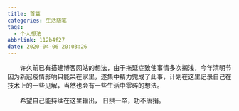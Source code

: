 ```yaml
---
title: 首篇
categories: 生活随笔
tags:
  - 个人想法
abbrlink: 112b4f27
date: 2020-04-06 20:03:26
---
```

&emsp;&emsp;许久前已有搭建博客网站的想法，由于拖延症致使事情多次搁浅，今年清明节因为新冠疫情影响只能呆在家里，遂集中精力完成了此事，计划在这里记录自己在技术上的一些见解，当然也会有一些生活中零碎的想法。<!-- more -->

&emsp;&emsp;希望自己能持续在这里输出， 日拱一卒，功不唐捐。